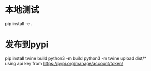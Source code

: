 # 本地测试
pip install -e .

# 发布到pypi

pip install twine build
python3 -m build
python3 -m twine upload dist/*
using api key from https://pypi.org/manage/account/token/


